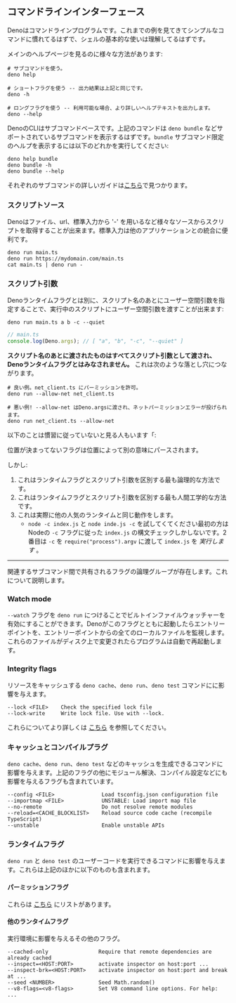 <!-- ## Command line interface -->
## コマンドラインインターフェース

<!--
Deno is a command line program. You should be familiar with some simple commands
having followed the examples thus far and already understand the basics of shell
usage.
-->
Denoはコマンドラインプログラムです。これまでの例を見てきてシンプルなコマンドに慣れてるはずで、シェルの基本的な使いは理解してるはずです。

<!-- There are multiple ways of viewing the main help text: -->
メインのヘルプページを見るのに様々な方法があります:

<!--
```shell
# Using the subcommand.
deno help

# Using the short flag -- outputs the same as above.
deno -h

# Using the long flag -- outputs more detailed help text where available.
deno --help
```
-->
```shell
# サブコマンドを使う。
deno help

# ショートフラグを使う -- 出力結果は上記と同じです。
deno -h

# ロングフラグを使う -- 利用可能な場合、より詳しいヘルプテキストを出力します。
deno --help
```

<!--
Deno's CLI is subcommand-based. The above commands should show you a list of
those supported, such as `deno bundle`. To see subcommand-specific help for
`bundle`, you can similarly run one of:
-->
DenoのCLIはサブコマンドベースです。上記のコマンドは `deno bundle` などサポートされているサブコマンドを表示するはずです。`bundle` サブコマンド限定のヘルプを表示するには以下のどれかを実行してください:

```shell
deno help bundle
deno bundle -h
deno bundle --help
```

<!-- Detailed guides to each subcommand can be found [here](../tools.md). -->
それぞれのサブコマンドの詳しいガイドは[こちら](../tools.md)で見つかります。

<!-- ### Script source -->
### スクリプトソース

<!--
Deno can grab the scripts from multiple sources, a filename, a url, and '-' to
read the file from stdin. The last is useful for integration with other
applications.
-->
Denoはファイル、url、標準入力から '-' を用いるなど様々なソースからスクリプトを取得することが出来ます。標準入力は他のアプリケーションとの統合に便利です。

```shell
deno run main.ts
deno run https://mydomain.com/main.ts
cat main.ts | deno run -
```

<!-- ### Script arguments -->
### スクリプト引数

<!--
Separately from the Deno runtime flags, you can pass user-space arguments to the
script you are running by specifying them after the script name:
-->
Denoランタイムフラグとは別に、スクリプト名のあとにユーザー空間引数を指定することで、実行中のスクリプトにユーザー空間引数を渡すことが出来ます:

```shell
deno run main.ts a b -c --quiet
```

```ts
// main.ts
console.log(Deno.args); // [ "a", "b", "-c", "--quiet" ]
```

<!--
**Note that anything passed after the script name will be passed as a script
argument and not consumed as a Deno runtime flag.** This leads to the following
pitfall:
-->
**スクリプト名のあとに渡されたものはすべてスクリプト引数として渡され、Denoランタイムフラグとはみなされません。** これは次のような落とし穴につながります。

<!--
```shell
# Good. We grant net permission to net_client.ts.
deno run --allow-net net_client.ts

# Bad! --allow-net was passed to Deno.args, throws a net permission error.
deno run net_client.ts --allow-net
```
-->
```shell
# 良い例。net_client.ts にパーミッションを許可。
deno run --allow-net net_client.ts

# 悪い例! --allow-net はDeno.argsに渡され、ネットパーミッションエラーが投げられます。
deno run net_client.ts --allow-net
```

<!-- Some see it as unconventional that: -->
以下のことは慣習に従っていないと見る人もいます「:

<!-- a non-positional flag is parsed differently depending on its position. -->
位置が決まってないフラグは位置によって別の意味にパースされます。

<!-- However: -->
しかし:

<!--
1. This is the most logical way of distinguishing between runtime flags and
   script arguments.
2. This is the most ergonomic way of distinguishing between runtime flags and
   script arguments.
3. This is, in fact, the same behaviour as that of any other popular runtime.
   - Try `node -c index.js` and `node index.js -c`. The first will only do a
     syntax check on `index.js` as per Node's `-c` flag. The second will
     _execute_ `index.js` with `-c` passed to `require("process").argv`.
-->
1. これはランタイムフラグとスクリプト引数を区別する最も論理的な方法です。
2. これはランタイムフラグとスクリプト引数を区別する最も人間工学的な方法です。
3. これは実際に他の人気のランタイムと同じ動作をします。
   - `node -c index.js` と `node inde.js -c` を試してくてください最初の方はNodeの `-c` フラグに従った `index.js` の構文チェックしかしないです。2番目は `-c` を `require("process").argv` に渡して `index.js` を _実行します_ 。

---

<!--
There exist logical groups of flags that are shared between related subcommands.
We discuss these below.
-->
関連するサブコマンド間で共有されるフラグの論理グループが存在します。これについて説明します。

### Watch mode

<!--
You can supply the `--watch` flag to `deno run` to enable the built in file
watcher. When Deno starts up with this flag it watches the entrypoint, and all
local files the entrypoint statically imports. Whenever one of these files is
changed on disk, the program will automatically be restarted.
-->
`--watch` フラグを `deno run` につけることでビルトインファイルウォッチャーを有効にすることができます。Denoがこのフラグとともに起動したらエントリーポイントを、エントリーポイントからの全てのローカルファイルを監視します。これらのファイルがディスク上で変更されたらプログラムは自動で再起動します。

### Integrity flags

<!--
Affect commands which can download resources to the cache: `deno cache`,
`deno run` and `deno test`.
-->
リソースをキャッシュする `deno cache`、`deno run`、`deno test` コマンドにに影響を与えます。

```
--lock <FILE>    Check the specified lock file
--lock-write     Write lock file. Use with --lock.
```

<!--
Find out more about these
[here](../linking_to_external_code/integrity_checking.md).
-->
これらについてより詳しくは [こちら](../linking_to_external_code/integrity_checking.md) を参照してください。

<!-- ### Cache and compilation flags -->
### キャッシュとコンパイルプラグ

<!--
Affect commands which can populate the cache: `deno cache`, `deno run` and
`deno test`. As well as the flags above this includes those which affect module
resolution, compilation configuration etc.
-->
`deno cache`、`deno run`、`deno test` などのキャッシュを生成できるコマンドに影響を与えます。上記のフラグの他にモジュール解決、コンパイル設定などにも影響を与えるフラグも含まれています。

```
--config <FILE>               Load tsconfig.json configuration file
--importmap <FILE>            UNSTABLE: Load import map file
--no-remote                   Do not resolve remote modules
--reload=<CACHE_BLOCKLIST>    Reload source code cache (recompile TypeScript)
--unstable                    Enable unstable APIs
```

<!-- ### Runtime flags -->
### ランタイムフラグ

<!--
Affect commands which execute user code: `deno run` and `deno test`. These
include all of the above as well as the following.
-->
`deno run` と `deno test` のユーザーコードを実行できるコマンドに影響を与えます。これらは上記のほかに以下のものも含まれます。

<!-- #### Permission flags -->
#### パーミッションフラグ

<!--
These are listed [here](./permissions.md#permissions-list).
-->
これらは [こちら](./permissions.md#permissions-list) にリストがあります。

<!-- #### Other runtime flags -->
#### 他のランタイムフラグ

<!-- More flags which affect the execution environment. -->
実行環境に影響を与えるその他のフラグ。

```
--cached-only                Require that remote dependencies are already cached
--inspect=<HOST:PORT>        activate inspector on host:port ...
--inspect-brk=<HOST:PORT>    activate inspector on host:port and break at ...
--seed <NUMBER>              Seed Math.random()
--v8-flags=<v8-flags>        Set V8 command line options. For help: ...
```
